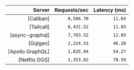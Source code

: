 <!-- PERFORMANCE_RESULTS_START -->

| Server | Requests/sec | Latency (ms) |
|--------:|--------------:|--------------:|
| [Caliban] | `8,586.70` | `11.64` |
| [Tailcall] | `8,431.52` | `11.85` |
| [async-graphql] | `7,783.52` | `12.85` |
| [Gqlgen] | `2,224.53` | `46.28` |
| [Apollo GraphQL] | `1,835.94` | `54.27` |
| [Netflix DGS] | `1,353.82` | `78.59` |

<!-- PERFORMANCE_RESULTS_END -->
